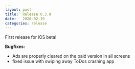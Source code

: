 ```yaml
---
layout: post
title:  Release 0.3.0
date:   2020-02-19
categories: release
---
```


First release for iOS beta!

**Bugfixes:**

- Ads are properly cleared on the paid version in all screens
- fixed issue with swiping away ToDos crashing app